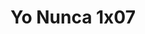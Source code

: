---
layout: episodios
title: "Yo Nunca 1x07"
url_serie_padre: 'yo-nunca/temporada-1'
category: 'series'
capitulo: 'yes'
anio: '2019'
prev: 'capitulo-6'
proximo: 'capitulo-8'
sandbox: allow-same-origin allow-forms
idioma: 'Latino'
calidad: 'Full HD'
fuente: 'cueva'
reproductores_otros: ["https://gdriveplayer.me/embed2.php?link=rF5osku%252FHqGoiWGi0%252B3cAw19r6%252FhLGMcno2oL3sFwZ5TsmBKkPuSX0gu6k0cgF1fBNpPQyLmt%252BZ4tsEQwExctvJ56lHT1qFQSu%252FGwL7ej3Fknr9YQjPG%252BYUPmP09r7TNvkar6z8xA7xqpxmSj%252FBZcYBN%252F2asiCwoB5WgtFD0pMLlbxQQGiBG4WzWVWvkbkgn%252B0sL2GWfug2b3oPeV%252FJP2e","Latino","https://supervideo.tv/e/7ieoojuld7n9","Latino","https://mstream.website/b18opfm1xwok","Latino"]
reproductores_fembed: ["https://feurl.com/v/l02jgfnnk-ml2dn","Latino"]
reproductor: fembed
clasificacion: '+10'
tags:
- Ciencia-Ficcion
---